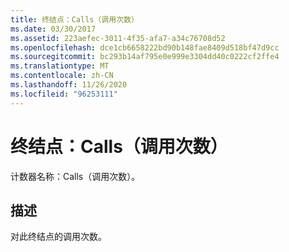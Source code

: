 ```yaml
---
title: 终结点：Calls（调用次数）
ms.date: 03/30/2017
ms.assetid: 223aefec-3011-4f35-afa7-a34c76708d52
ms.openlocfilehash: dce1cb6658222bd90b148fae8409d518bf47d9cc
ms.sourcegitcommit: bc293b14af795e0e999e3304dd40c0222cf2ffe4
ms.translationtype: MT
ms.contentlocale: zh-CN
ms.lasthandoff: 11/26/2020
ms.locfileid: "96253111"
---
```

# <a name="endpoint-calls"></a>终结点：Calls（调用次数）

计数器名称：Calls（调用次数）。  
  
## <a name="description"></a>描述  

 对此终结点的调用次数。

